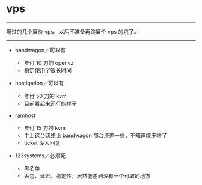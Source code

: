 # vps

---

用过的几个廉价 vps，以后不准备再跳廉价 vps 的坑了。

---

+ bandwagon／可以有
	- 年付 10 刀的 openvz
	- 稳定使用了很长时间

+ hostigation／可以有
	- 年付 50 刀的 kvm
	- 目前看起来还行的样子

+ ramhost
	- 年付 15 刀的 kvm
	- 手上这台网络比 bandwagon 那台还差一些，不知道能干啥了
	- ticket 没人回复

+ 123systems／必须死
	- 黑名单
	- 丢包、延迟、稳定性，居然能差到没有一个可取的地方
